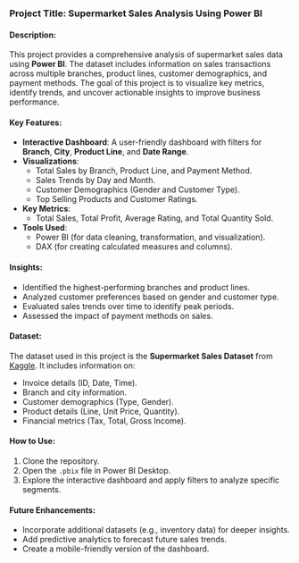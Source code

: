 ### **Project Title**: Supermarket Sales Analysis Using Power BI

#### **Description**:
This project provides a comprehensive analysis of supermarket sales data using **Power BI**. The dataset includes information on sales transactions across multiple branches, product lines, customer demographics, and payment methods. The goal of this project is to visualize key metrics, identify trends, and uncover actionable insights to improve business performance.

#### **Key Features**:
- **Interactive Dashboard**: A user-friendly dashboard with filters for **Branch**, **City**, **Product Line**, and **Date Range**.
- **Visualizations**:
  - Total Sales by Branch, Product Line, and Payment Method.
  - Sales Trends by Day and Month.
  - Customer Demographics (Gender and Customer Type).
  - Top Selling Products and Customer Ratings.
- **Key Metrics**:
  - Total Sales, Total Profit, Average Rating, and Total Quantity Sold.
- **Tools Used**:
  - Power BI (for data cleaning, transformation, and visualization).
  - DAX (for creating calculated measures and columns).

#### **Insights**:
- Identified the highest-performing branches and product lines.
- Analyzed customer preferences based on gender and customer type.
- Evaluated sales trends over time to identify peak periods.
- Assessed the impact of payment methods on sales.

#### **Dataset**:
The dataset used in this project is the **Supermarket Sales Dataset** from [Kaggle](https://www.kaggle.com/datasets/aungpyaeap/supermarket-sales). It includes information on:
- Invoice details (ID, Date, Time).
- Branch and city information.
- Customer demographics (Type, Gender).
- Product details (Line, Unit Price, Quantity).
- Financial metrics (Tax, Total, Gross Income).

#### **How to Use**:
1. Clone the repository.
2. Open the `.pbix` file in Power BI Desktop.
3. Explore the interactive dashboard and apply filters to analyze specific segments.

#### **Future Enhancements**:
- Incorporate additional datasets (e.g., inventory data) for deeper insights.
- Add predictive analytics to forecast future sales trends.
- Create a mobile-friendly version of the dashboard.


